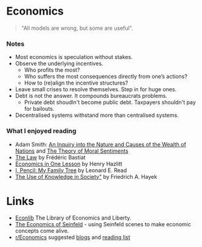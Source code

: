 # Economics

>  "All models are wrong, but some are useful". 

### Notes
* Most economics is speculation without stakes.
* Observe the underlying incentives.
  * Who profits the most?
  * Who suffers the most consequences directly from one’s actions?
  * How to (re)align the incentive structures?
* Leave small crises to resolve themselves. Step in for huge ones.
* Debt is not the answer. It compounds bureaucrats problems.
  * Private debt shoudln't become public debt. Taxpayers shouldn't pay for bailouts.
* Decentralised systems withstand more than centralised systems. 

### What I enjoyed reading
* Adam Smith: [An Inquiry into the Nature and Causes of the Wealth of Nations](https://www.gutenberg.org/ebooks/38194) and [The Theory of Moral Sentiments](https://en.wikisource.org/wiki/The_Theory_of_Moral_Sentiments)
* [The Law](http://bastiat.org/) by Frédéric Bastiat
* [Economics in One Lesson](https://archive.org/details/HenryHazlittEconomicsInOneLesson) by Henry Hazlitt
* [I, Pencil: My Family Tree](https://www.econlib.org/library/Essays/rdPncl.html) by Leonard E. Read
* [The Use of Knowledge in Society"](https://www.econlib.org/library/Essays/hykKnw.html) by Friedrich A. Hayek

# Links
* [Econlib](https://www.econlib.org/cee/) The Library of Economics and Liberty.
* [The Economics of Seinfeld](http://yadayadayadaecon.com/) - using Seinfeld scenes to make economic concepts come alive.
* [r/Economics](https://www.reddit.com/r/Economics) suggested [blogs](https://www.reddit.com/r/Economics/wiki/blogs) and [reading list](https://www.reddit.com/r/Economics/wiki/reading)
